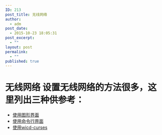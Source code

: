 ```yaml
---
ID: 213
post_title: 无线网络
author:
  - adm
post_date:
  - 2015-10-23 18:05:31
post_excerpt:
  - ""
layout: post
permalink:
  - ""
published: true
---
```

# 无线网络 设置无线网络的方法很多，这里列出三种供参考： 

*   <a target="_blank" href="http://learn.adafruit.com/adafruits-raspberry-pi-lesson-3-network-setup/setting-up-wifi-with-raspbian">使用图形界面</a>
*   [使用命令行界面][1]
*   <a target="_blank" href="http://www.raspyfi.com/wi-fi-on-raspberry-pi-a-simple-guide/">使用wicd-curses</a>

 [1]: ../wireless-cli.md